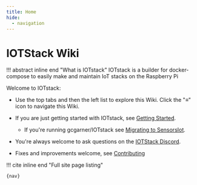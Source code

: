 ```yaml
---
title: Home
hide:
  - navigation
---
```

# IOTStack Wiki

!!! abstract inline end "What is IOTstack"
    IOTstack is a builder for docker-compose to easily make and maintain IoT
    stacks on the Raspberry Pi

Welcome to IOTstack:

* <span class="show-when-wide-layout">
  Use the top tabs and then the left list to explore this Wiki.
  </span>
  <label class="show-when-narrow-layout">
  Click the "≡" icon to navigate this Wiki.
  </label>

* If you are just getting started with IOTstack, see [Getting Started](Basic_setup/index.md).
    * If you're running gcgarner/IOTstack see [Migrating to SensorsIot](Updates/gcgarner-migration.md).

* You're always welcome to ask questions on the [IOTStack Discord](https://discord.gg/ZpKHnks).

* Fixes and improvements welcome, see [Contributing](Developers/)

!!! cite inline end "Full site page listing"

    {nav}
